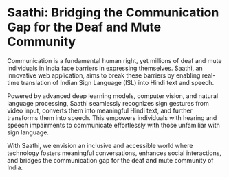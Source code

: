 # Saathi: Bridging the Communication Gap for the Deaf and Mute Community
Communication is a fundamental human right, yet millions of deaf and mute individuals in India face barriers in expressing themselves. Saathi, an innovative web application, aims to break these barriers by enabling real-time translation of Indian Sign Language (ISL) into Hindi text and speech.

Powered by advanced deep learning models, computer vision, and natural language processing, Saathi seamlessly recognizes sign gestures from video input, converts them into meaningful Hindi text, and further transforms them into speech. This empowers individuals with hearing and speech impairments to communicate effortlessly with those unfamiliar with sign language.

With Saathi, we envision an inclusive and accessible world where technology fosters meaningful conversations, enhances social interactions, and bridges the communication gap for the deaf and mute community of India.
